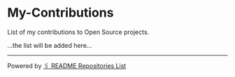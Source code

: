 # My-Contributions

List of my contributions to Open Source projects.

<!-- start: YOUR_STARTER -->...the list will be added here...<!-- end: YOUR_STARTER -->

----

Powered by [🖇️ README Repositories List](https://github.com/koj-co/readme-repos-list)
